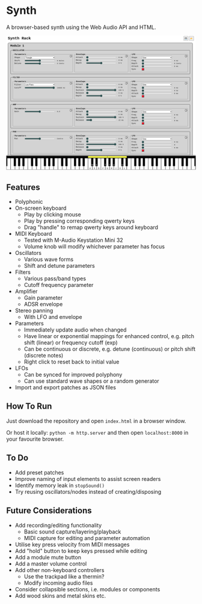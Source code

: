 # Synth

A browser-based synth using the Web Audio API and HTML.

![synth screenshot](./images/screenshot11.png)

## Features

* Polyphonic
* On-screen keyboard
    * Play by clicking mouse
    * Play by pressing corresponding qwerty keys
    * Drag "handle" to remap qwerty keys around keyboard
* MIDI Keyboard
    * Tested with M-Audio Keystation Mini 32
    * Volume knob will modify whichever parameter has focus
* Oscillators
    * Various wave forms
    * Shift and detune parameters
* Filters
    * Various pass/band types
    * Cutoff frequency parameter
* Amplifier
    * Gain parameter
    * ADSR envelope
* Stereo panning
    * With LFO and envelope
* Parameters
    * Immediately update audio when changed
    * Have linear or exponential mappings for enhanced control, e.g. pitch shift (linear) or frequency cutoff (exp)
    * Can be continuous or discrete, e.g. detune (continuous) or pitch shift (discrete notes)
    * Right click to reset back to initial value
* LFOs
    * Can be synced for improved polyphony
    * Can use standard wave shapes or a random generator
* Import and export patches as JSON files

## How To Run

Just download the repository and open `index.html` in a browser window.

Or host it locally: `python -m http.server` and then open `localhost:8000` in your favourite browser.

## To Do

* Add preset patches
* Improve naming of input elements to assist screen readers
* Identify memory leak in `stopSound()`
* Try reusing oscillators/nodes instead of creating/disposing

## Future Considerations

* Add recording/editing functionality
    * Basic sound capture/layering/playback
    * MIDI capture for editing and parameter automation
* Utilise key press velocity from MIDI messages
* Add "hold" button to keep keys pressed while editing
* Add a module mute button
* Add a master volume control
* Add other non-keyboard controllers
    * Use the trackpad like a thermin?
    * Modify incoming audio files
* Consider collapsible sections, i.e. modules or components
* Add wood skins and metal skins etc.

